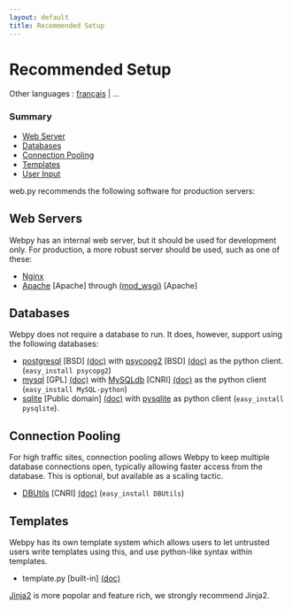 ```yaml
---
layout: default
title: Recommended Setup
---
```


# Recommended Setup

Other languages : [français](/recommended_setup/fr) | ...

### Summary

* <a href="#webserver">Web Server</a>
* <a href="#database">Databases</a>
* <a href="#pool">Connection Pooling</a>
* <a href="#template">Templates</a>
* <a href="#userinput">User Input</a>

web.py recommends the following software for production servers:

<a name="webserver"></a>
## Web Servers

Webpy has an internal web server, but it should be used for development only. For production, a more robust server should be used, such as one of these:

* [Nginx](https://nginx.org)
* [Apache](http://www.apache.org/) [Apache] through [(mod_wsgi)](http://code.google.com/p/modwsgi/) [Apache]

<a name="database"></a>
## Databases

Webpy does not require a database to run. It does, however, support using the following databases:

*  [postgresql](http://www.postgresql.org/download/) [BSD] [(doc)](http://www.postgresql.org/docs/) with [psycopg2](http://initd.org/pub/software/psycopg/) [BSD] [(doc)](http://www.initd.org/tracker/psycopg/wiki/PsycopgTwo) as the python client. (`easy_install psycopg2`)
*  [mysql](http://dev.mysql.com/downloads/mysql/5.0.html) [GPL] [(doc)](http://www.mysql.org/doc/) with [MySQLdb](http://sourceforge.net/project/showfiles.php?group_id=22307) [CNRI] [(doc)](http://mysql-python.sourceforge.net/MySQLdb.html) as the python client (`easy_install MySQL-python`)
*  [sqlite](http://www.sqlite.org/) [Public domain] [(doc)](http://www.sqlite.org/docs.html) with [pysqlite](http://code.google.com/p/pysqlite/) as python client (`easy_install pysqlite`).

<a name="pool"></a>
## Connection Pooling

For high traffic sites, connection pooling allows Webpy to keep multiple database connections open, typically allowing faster access from the database. This is optional, but available as a scaling tactic.

*  [DBUtils](http://www.w4py.org/downloads/DBUtils/) [CNRI] [(doc)](http://www.webwareforpython.org/DBUtils/Docs/UsersGuide.html) (`easy_install DBUtils`)

<a name="template"></a>
## Templates

Webpy has its own template system which allows users to let untrusted users write templates using this, and use python-like syntax within templates.

*  template.py [built-in] [(doc)](/docs/0.3/templetor)

[Jinja2](https://jinja.palletsprojects.com/) is more popolar and feature rich, we strongly recommend Jinja2.
